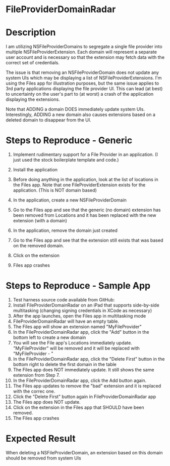 # FileProviderDomainRadar

# Description
I am utilizing NSFileProviderDomains to segregate a single file provider into multiple NSFileProviderExtension. Each domain will represent a separate user account and is necessary so that the extension may fetch data with the correct set of credentials.

The issue is that removing an NSFileProviderDomain does not update any system UIs which may be displaying a list of NSFileProviderExtensions. I'm using the Files app for illustration purposes, but the same issue applies to 3rd party applications displaying the file provider UI.  This can lead (at best) to uncertainty on the user's part to (at worst) a crash of the application displaying the extensions.

Note that ADDING a domain DOES immediately update system UIs.  Interestingly, ADDING a new domain also causes extensions based on a deleted domain to disappear from the UI.


# Steps to Reproduce - Generic
1. Implement rudimentary support for a File Provider in an application.  (I just used the stock boilerplate template and code.)

2. Install the application

3. Before doing anything in the application, look at the list of locations in the Files app. Note that one FileProviderExtension exists for the application.  (This is NOT domain based)

4. In the application, create a new NSFileProviderDomain
5. Go to the Files app and see that the generic (no domain) extension has been removed from Locations and it has been replaced with the new extension (with a domain)
6. In the application, remove the domain just created
7. Go to the Files app and see that the extension still exists that was based on the removed domain.
8. Click on the extension 
9. Files app crashes

# Steps to Reproduce - Sample App

1. Test harness source code available from GitHub:
2. Install FileProviderDomainRadar on an iPad that supports side-by-side multitasking (changing signing credentials in XCode as necessary)
3. After the app launches, open the Files app in multitasking mode
4. FileProviderDomainRadar will have an empty table.
5. The Files app will show an extension named "MyFileProvider"
6. In the FileProviderDomainRadar app, click the "Add" button in the bottom left to create a new domain
7. You will see the File app's Locations immediately update. "MyFileProvider" will be removed and it will be replaced with "MyFileProvider - <domainIdentifier>"
8. In the FileProviderDomainRadar app, click the "Delete First" button in the bottom right to delete the first domain in the table
9. The Files app does NOT immediately update. It still shows the same extension from Step 7.
10. In the FileProviderDomainRadar app, click the Add button again.
11. The Files app updates to remove the "bad" extension and it is replaced with the correc one.
12. Click the "Delete First" button again in FileProviderDomainRadar app
13. The Files app does NOT update.
14. Click on the extension in the Files app that SHOULD have been removed.
15. The Files app crashes

# Expected Result
When deleting a NSFileProviderDomain, an extension based on this domain should be removed from system UIs